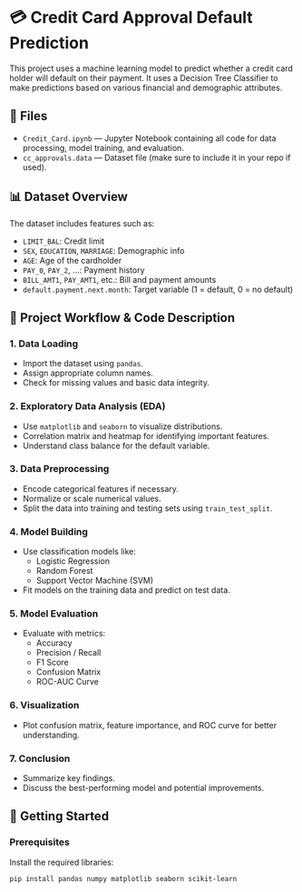# 💳 Credit Card Approval Default Prediction

This project uses a machine learning model to predict whether a credit card holder will default on their payment. It uses a Decision Tree Classifier to make predictions based on various financial and demographic attributes.

## 📁 Files

- `Credit_Card.ipynb` — Jupyter Notebook containing all code for data processing, model training, and evaluation.
- `cc_approvals.data` — Dataset file (make sure to include it in your repo if used).

## 📊 Dataset Overview

The dataset includes features such as:

- `LIMIT_BAL`: Credit limit
- `SEX`, `EDUCATION`, `MARRIAGE`: Demographic info
- `AGE`: Age of the cardholder
- `PAY_0`, `PAY_2`, ...: Payment history
- `BILL_AMT1`, `PAY_AMT1`, etc.: Bill and payment amounts
- `default.payment.next.month`: Target variable (1 = default, 0 = no default)


## 🧪 Project Workflow & Code Description

### 1. **Data Loading**
- Import the dataset using `pandas`.
- Assign appropriate column names.
- Check for missing values and basic data integrity.

### 2. **Exploratory Data Analysis (EDA)**
- Use `matplotlib` and `seaborn` to visualize distributions.
- Correlation matrix and heatmap for identifying important features.
- Understand class balance for the default variable.

### 3. **Data Preprocessing**
- Encode categorical features if necessary.
- Normalize or scale numerical values.
- Split the data into training and testing sets using `train_test_split`.

### 4. **Model Building**
- Use classification models like:
  - Logistic Regression
  - Random Forest
  - Support Vector Machine (SVM)
- Fit models on the training data and predict on test data.

### 5. **Model Evaluation**
- Evaluate with metrics:
  - Accuracy
  - Precision / Recall
  - F1 Score
  - Confusion Matrix
  - ROC-AUC Curve

### 6. **Visualization**
- Plot confusion matrix, feature importance, and ROC curve for better understanding.

### 7. **Conclusion**
- Summarize key findings.
- Discuss the best-performing model and potential improvements.

## 🚀 Getting Started

### Prerequisites

Install the required libraries:

```bash
pip install pandas numpy matplotlib seaborn scikit-learn
